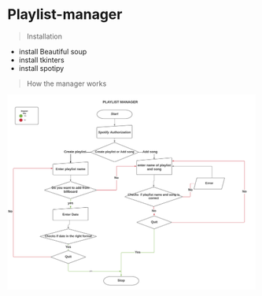 # Playlist-manager
> Installation
* install Beautiful soup
* install tkinters
* install spotipy
>How the manager works

![](Flowchart.jpeg)